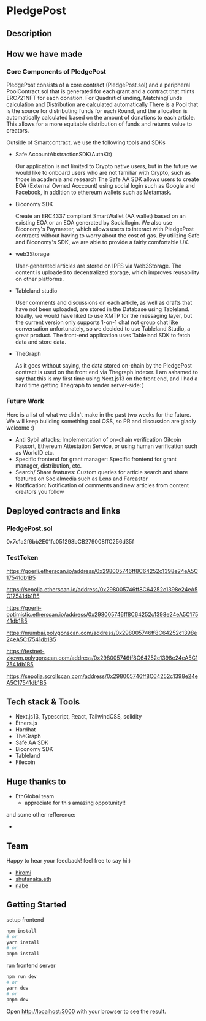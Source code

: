 # PledgePost

## Description

## How we have made

### Core Components of PledgePost

PledgePost consists of a core contract (PledgePost.sol) and a peripheral PoolContract.sol that is generated for each grant and a contract that mints ERC721NFT for each donation.
For QuadraticFunding, MatchingFunds calculation and Distribution are calculated automatically
There is a Pool that is the source for distributing funds for each Round, and the allocation is automatically calculated based on the amount of donations to each article. This allows for a more equitable distribution of funds and returns value to creators.

Outside of Smartcontract, we use the following tools and SDKs

- Safe AccountAbstractionSDK(AuthKit)

  Our application is not limited to Crypto native users, but in the future we would like to onboard users who are not familiar with Crypto, such as those in academia and research
  The Safe AA SDK allows users to create EOA (External Owned Acccount) using social login such as Google and Facebook, in addition to ethereum wallets such as Metamask.

- Biconomy SDK

  Create an ERC4337 compliant SmartWallet (AA wallet) based on an existing EOA or an EOA generated by Sociallogin. We also use Biconomy's Paymaster, which allows users to interact with PledgePost contracts without having to worry about the cost of gas.
  By utilizing Safe and Biconomy's SDK, we are able to provide a fairly comfortable UX.

- web3Storage

  User-generated articles are stored on IPFS via Web3Storage.
  The content is uploaded to decentralized storage, which improves reusability on other platforms.

- Tableland studio

  User comments and discussions on each article, as well as drafts that have not been uploaded, are stored in the Database using Tableland.
  Ideally, we would have liked to use XMTP for the messaging layer, but the current version only supports 1-on-1 chat not group chat like conversation unfortunately, so we decided to use Tableland Studio, a great product. The front-end application uses Tableland SDK to fetch data and store data.

- TheGraph

  As it goes without saying, the data stored on-chain by the PledgePost contract is used on the front end via Thegraph indexer. I am ashamed to say that this is my first time using Next.js13 on the front end, and I had a hard time getting Thegraph to render server-side:(

### Future Work

Here is a list of what we didn't make in the past two weeks for the future. We will keep building something cool OSS, so PR and discussion are gladly welcome :)

- Anti Sybil attacks: Implementation of on-chain verification Gitcoin Passort, Ethereum Attestation Service, or using human verification such as WorldID etc.
- Specific frontend for grant manager: Specific frontend for grant manager, distribution, etc.
- Search/ Share features: Custom queries for article search and share features on Socialmedia such as Lens and Farcaster
- Notification: Notification of comments and new articles from content creators you follow

## Deployed contracts and links

### PledgePost.sol

0x7c1a2f6bb2E01fc051298bCB279008ffC256d35f


### TestToken

https://goerli.etherscan.io/address/0x298005746ff8C64252c1398e24eA5C17541db1B5

https://sepolia.etherscan.io/address/0x298005746ff8C64252c1398e24eA5C17541db1B5

https://goerli-optimistic.etherscan.io/address/0x298005746ff8C64252c1398e24eA5C17541db1B5

https://mumbai.polygonscan.com/address/0x298005746ff8C64252c1398e24eA5C17541db1B5

https://testnet-zkevm.polygonscan.com/address/0x298005746ff8C64252c1398e24eA5C17541db1B5

https://sepolia.scrollscan.com/address/0x298005746ff8C64252c1398e24eA5C17541db1B5

## Tech stack & Tools

- Next.js13, Typescript, React, TailwindCSS, solidity
- Ethers.js
- Hardhat
- TheGraph
- Safe AA SDK
- Biconomy SDK
- Tableland
- Filecoin

## Huge thanks to

- EthGlobal team
  - appreciate for this amazing oppotunity!!

and some other refference:

-

## Team

Happy to hear your feedback! feel free to say hi:)

- [hiromi](https://twitter.com)
- [shutanaka.eth](https://twitter.com/shutanaka_jp)
- [nabe](https://twitter.com)

## Getting Started

setup frontend

```bash
npm install
# or
yarn install
# or
pnpm install
```

run frontend server

```bash
npm run dev
# or
yarn dev
# or
pnpm dev
```

Open [http://localhost:3000](http://localhost:3000) with your browser to see the result.
